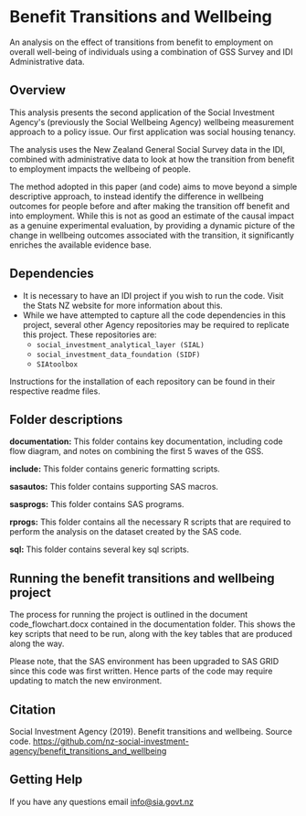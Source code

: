 # Benefit Transitions and Wellbeing

An analysis on the effect of transitions from benefit to employment on overall well-being of individuals using a combination of GSS Survey and IDI Administrative data.

## Overview
This analysis presents the second application of the Social Investment Agency's (previously the Social Wellbeing Agency) wellbeing measurement approach to a policy issue. Our first application was social housing tenancy.

The analysis uses the New Zealand General Social Survey data in the IDI, combined with administrative data to look at how the transition from benefit to employment impacts the wellbeing of people.

The method adopted in this paper (and code) aims to move beyond a simple descriptive approach, to instead identify the difference in wellbeing outcomes for people before and after making the transition off benefit and into employment. While this is not as good an estimate of the causal impact as a genuine experimental evaluation, by providing a dynamic picture of the change in wellbeing outcomes associated with the transition, it significantly enriches the available evidence base.

## Dependencies
* It is necessary to have an IDI project if you wish to run the code. Visit the Stats NZ website for more information about this.
* While we have attempted to capture all the code dependencies in this project, several other Agency repositories may be required to replicate this project. These repositories are:
	* `social_investment_analytical_layer (SIAL)` 
	* `social_investment_data_foundation (SIDF)` 
	* `SIAtoolbox`

Instructions for the installation of each repository can be found in their respective readme files.

## Folder descriptions

**documentation:** This folder contains key documentation, including code flow diagram, and notes on combining the first 5 waves of the GSS.

**include:** This folder contains generic formatting scripts.

**sasautos:** This folder contains supporting SAS macros.

**sasprogs:** This folder contains SAS programs.

**rprogs:** This folder contains all the necessary R scripts that are required to perform the analysis on the dataset created by the SAS code.

**sql:** This folder contains several key sql scripts.

## Running the benefit transitions and wellbeing project

The process for running the project is outlined in the document code_flowchart.docx contained in the documentation folder. This shows the key scripts that need to be run, along with the key tables that are produced along the way.

Please note, that the SAS environment has been upgraded to SAS GRID since this code was first written. Hence parts of the code may require updating to match the new environment.

## Citation

Social Investment Agency (2019). Benefit transitions and wellbeing. Source code. https://github.com/nz-social-investment-agency/benefit_transitions_and_wellbeing

## Getting Help
If you have any questions email info@sia.govt.nz

